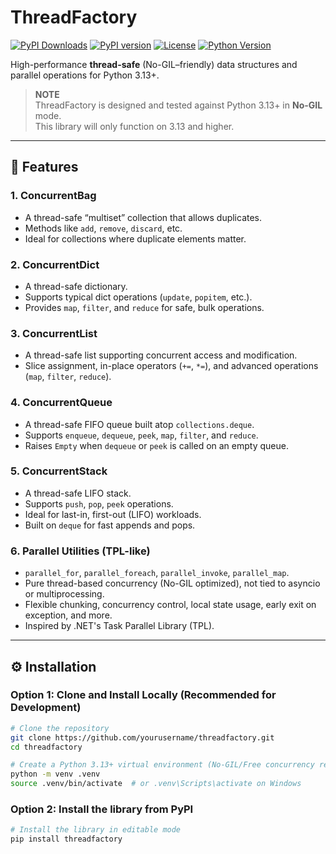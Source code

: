 # ThreadFactory

[![PyPI Downloads](https://static.pepy.tech/badge/threadfactory)](https://pepy.tech/projects/threadfactory)
[![PyPI version](https://badge.fury.io/py/threadfactory.svg)](https://badge.fury.io/py/threadfactory)
[![License](https://img.shields.io/github/license/Synaptic724/threadfactory)](https://github.com/yourusername/threadfactory/blob/main/LICENSE)
[![Python Version](https://img.shields.io/pypi/pyversions/threadfactory)](https://pypi.org/project/threadfactory)

High-performance **thread-safe** (No-GIL–friendly) data structures and parallel operations for Python 3.13+.

> **NOTE**  
> ThreadFactory is designed and tested against Python 3.13+ in **No-GIL** mode.  
> This library will only function on 3.13 and higher.
---

## 🚀 Features

### 1. ConcurrentBag  
- A thread-safe “multiset” collection that allows duplicates.  
- Methods like `add`, `remove`, `discard`, etc.  
- Ideal for collections where duplicate elements matter.

### 2. ConcurrentDict  
- A thread-safe dictionary.  
- Supports typical dict operations (`update`, `popitem`, etc.).  
- Provides `map`, `filter`, and `reduce` for safe, bulk operations.

### 3. ConcurrentList  
- A thread-safe list supporting concurrent access and modification.  
- Slice assignment, in-place operators (`+=`, `*=`), and advanced operations (`map`, `filter`, `reduce`).

### 4. ConcurrentQueue  
- A thread-safe FIFO queue built atop `collections.deque`.  
- Supports `enqueue`, `dequeue`, `peek`, `map`, `filter`, and `reduce`.  
- Raises `Empty` when `dequeue` or `peek` is called on an empty queue.

### 5. ConcurrentStack  
- A thread-safe LIFO stack.  
- Supports `push`, `pop`, `peek` operations.  
- Ideal for last-in, first-out (LIFO) workloads.  
- Built on `deque` for fast appends and pops.

### 6. Parallel Utilities (TPL-like)  
- `parallel_for`, `parallel_foreach`, `parallel_invoke`, `parallel_map`.  
- Pure thread-based concurrency (No-GIL optimized), not tied to asyncio or multiprocessing.  
- Flexible chunking, concurrency control, local state usage, early exit on exception, and more.  
- Inspired by .NET's Task Parallel Library (TPL).

---

## ⚙️ Installation

### Option 1: Clone and Install Locally (Recommended for Development)

```bash
# Clone the repository
git clone https://github.com/yourusername/threadfactory.git
cd threadfactory

# Create a Python 3.13+ virtual environment (No-GIL/Free concurrency recommended)
python -m venv .venv
source .venv/bin/activate  # or .venv\Scripts\activate on Windows
```

### Option 2: Install the library from PyPI
```bash
# Install the library in editable mode
pip install threadfactory
```